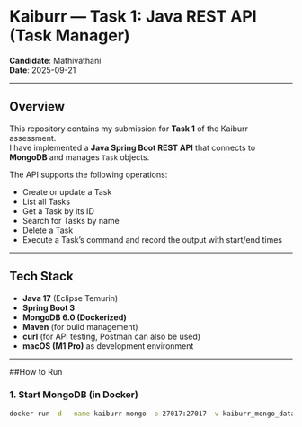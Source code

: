 # Kaiburr — Task 1: Java REST API (Task Manager)

**Candidate**: Mathivathani  
**Date**: 2025-09-21  

---

## Overview
This repository contains my submission for **Task 1** of the Kaiburr assessment.  
I have implemented a **Java Spring Boot REST API** that connects to **MongoDB** and manages `Task` objects.  

The API supports the following operations:
- Create or update a Task  
- List all Tasks  
- Get a Task by its ID  
- Search for Tasks by name  
- Delete a Task  
- Execute a Task’s command and record the output with start/end times  

---

##  Tech Stack
- **Java 17** (Eclipse Temurin)  
- **Spring Boot 3**  
- **MongoDB 6.0 (Dockerized)**  
- **Maven** (for build management)  
- **curl** (for API testing, Postman can also be used)  
- **macOS (M1 Pro)** as development environment  

---

##How to Run

### 1. Start MongoDB (in Docker)
```bash
docker run -d --name kaiburr-mongo -p 27017:27017 -v kaiburr_mongo_data:/data/db mongo:6.0
